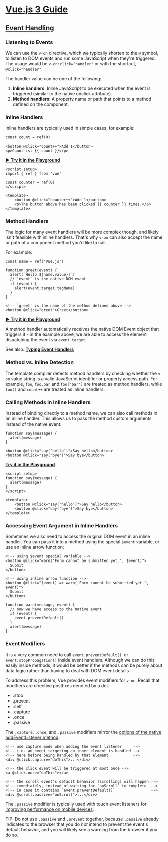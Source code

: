 # [Vue.js 3 Guide](https://vuejs.org/guide/introduction.html)

## [Event Handling](https://vuejs.org/guide/essentials/event-handling.html)

### Listening to Events

We can use the `v-on` directive, which we typically shorten to the `@` symbol, to listen to DOM events and run some JavaScript when they're triggered. The usage would be `v-on:click="handler"` or with the shortcut, `@click="handler"`.

The handler value can be one of the following:

1. **Inline handlers**: Inline JavaScript to be executed when the event is triggered (similar to the native onclick attribute).
1. **Method handlers**: A property name or path that points to a method defined on the component.

### Inline Handlers​

Inline handlers are typically used in simple cases, for example:

`const count = ref(0)`

```
<button @click="count++">Add 1</button>
<p>Count is: {{ count }}</p>
```

[**▶ Try it in the Playground**](https://play.vuejs.org/#eNp9kbFOwzAQhl/l5AVQqwQEU5VWFNQBBkDQ0UuaXFu3jm3Z51IpyrtjO21gQN3s+7+zv9O1bG5MdvDIJqxwlRWGwCF5M+NKNEZbghYsrqGDtdUNXAX0iiuuKq0cQaW9IrQwjcz17Q1XRd6/EvrDhbAxsiSMNypWnkgreKykqPZTzk7doxFns3ldw12R90iPm9lyi3BqKlf6gLAtHawQFaQnsIa2HRy6Dkg06LIij/ZFPnzOxoxcEF6LTbZzWoVZW64AokFjhET7bkiEgTibQEpiVkqpv19TjazH8blebbHa/1PfuWOscfZh0aE9IGdDRqXdIPXx4usNj+E8hI2uvQz0hfATnZY+OvbYk1d10P7DJduXtDGhNku3OBIqdx4qikaySzxnYYvPF0b/1b3PHlIfVx3rfgCVPbtM)

```
<script setup>
import { ref } from 'vue'

const counter = ref(0)
</script>

<template>
	<button @click="counter++">Add 1</button>
	<p>The button above has been clicked {{ counter }} times.</p>
</template>
```

### Method Handlers​

The logic for many event handlers will be more complex though, and likely isn't feasible with inline handlers. That's why `v-on` can also accept the name or path of a component method you'd like to call.

For example:

```
const name = ref('Vue.js')

function greet(event) {
  alert(`Hello ${name.value}!`)
  // `event` is the native DOM event
  if (event) {
    alert(event.target.tagName)
  }
}
```

```
<!-- `greet` is the name of the method defined above -->
<button @click="greet">Greet</button>
```

[**▶ Try it in the Playground**](https://play.vuejs.org/#eNp9Ul1LwzAU/SvXIGyCtA/6JFX8xA9wExWf8rDa3XbZ2qQkN3Uw9t+9SelUkEEhzT3nnpxzk424atuk8yjOROYKq1oCh+TbC6lV0xpLsAGLJWyhtKaBEVNHUktdGO0IdN4gnAfCePThMVm60VFAS68LUkZDZRFpjB1qOoKN1AB5jZbGswesawOHm6CQdHntcXsw416ANIVZbJiBckAL5FNIdQi302eIQGCpEv7IDsKxllBuKwxLNWH9KLuVmr8s7UNyPN4QNm2dE4YdZZ+eiC1fFrUqVudSRO9SXNyHNUt7mKlZuusTx4Icj6JUFWc3mqcY3UhRmKZV7Gjahjk4Kc4Gn1LkHP3rKdbIejwe6sUCi9U/9aVbh5oULxYd2g6l2GF90h6+e5vgmv93YGPmvmb2HvAVnal98NjTrr2es+1fvOj2Mb4Fpat3d7cm1G4IFYzG8Ua+FPw+bvZE/7F7kpwO1yK238di2eE=)

A method handler automatically receives the native DOM Event object that triggers it - in the example above, we are able to access the element dispatching the event via `event.target`.

See also: [**Typing Event Handlers**](https://vuejs.org/guide/typescript/composition-api.html#typing-event-handlers)

### Method vs. Inline Detection​

The template compiler detects method handlers by checking whether the `v-on` value string is a valid JavaScript identifier or property access path. For example, `foo`, `foo.bar` and `foo['bar']` are treated as method handlers, while `foo()` and `count++` are treated as inline handlers.

### Calling Methods in Inline Handlers

Instead of binding directly to a method name, we can also call methods in an inline handler. This allows us to pass the method custom arguments instead of the native event:

```
function say(message) {
  alert(message)
}
```

```
<button @click="say('hello')">Say hello</button>
<button @click="say('bye')">Say bye</button>
```

[**Try it in the Playground**](https://play.vuejs.org/#eNp9UT1vwjAQ/SvRLRQJwdBOKEX9EEM7tFXp6MWYIwQc2/KdKRHKf6+diJQBZfO9j/N7ujM8Ozc9BoQ55KR86Tgj5OAWwmyDUVxak5Gs7yokkgWOs7MwWSY1eu4xYRph8llnj8Y4MFZOS8Y0cb4OzHHPk9KlOjwKSAtHO9TajsYCFitZZ+2UzzrlgGtdY++J7ytHPus/hQkwKWu2ZTHdkzWxXBtbgLKVK2P4T5eakYB5VyhxMib4fW8x9gEnF1ztUB1u4Hs6JUzAl0dCf0QBPcfSF8gdvVx94Cm+e7Kym6CjeoD8RrI6pIyd7CWYTYx9pWvTvlXOei5N8UPLE6OhS6kUNCmbVi8gXvh1oPp/3PvpQ+uLN4XmD/9btkk=)

```
<script setup>
function say(message) {
  alert(message)
}
</script>

<template>
	<button @click="say('hello')">Say hello</button>
	<button @click="say('bye')">Say bye</button>
</template>
```

### Accessing Event Argument in Inline Handlers​

Sometimes we also need to access the original DOM event in an inline handler. You can pass it into a method using the special `$event` variable, or use an inline arrow function:

```
<!-- using $event special variable -->
<button @click="warn('Form cannot be submitted yet.', $event)">
  Submit
</button>

<!-- using inline arrow function -->
<button @click="(event) => warn('Form cannot be submitted yet.', event)">
  Submit
</button>
```

```
function warn(message, event) {
  // now we have access to the native event
  if (event) {
    event.preventDefault()
  }
  alert(message)
}
```

### Event Modifiers

It is a very common need to call `event.preventDefault() `or `event.stopPropagation()` inside event handlers. Although we can do this easily inside methods, it would be better if the methods can be purely about data logic rather than having to deal with DOM event details.

To address this problem, Vue provides event modifiers for `v-on`. Recall that modifiers are directive postfixes denoted by a dot.

-   .stop
-   .prevent
-   .self
-   .capture
-   .once
-   .passive

The `.capture`, `.once`, and `.passive` modifiers mirror the
[options of the native addEventListener method](https://developer.mozilla.org/en-US/docs/Web/API/EventTarget/addEventListener#options):

```
<!-- use capture mode when adding the event listener     -->
<!-- i.e. an event targeting an inner element is handled -->
<!-- here before being handled by that element           -->
<div @click.capture="doThis">...</div>

<!-- the click event will be triggered at most once -->
<a @click.once="doThis"></a>

<!-- the scroll event's default behavior (scrolling) will happen -->
<!-- immediately, instead of waiting for `onScroll` to complete  -->
<!-- in case it contains `event.preventDefault()`                -->
<div @scroll.passive="onScroll">...</div>
```

The `.passive` modifier is typically used with touch event listeners for [improving performance on mobile devices](https://developer.mozilla.org/en-US/docs/Web/API/EventTarget/addEventListener#improving_scroll_performance_using_passive_listeners).

TIP: Do not use `.passive` and `.prevent` together, because `.passive` already indicates to the browser that you do _not_ intend to prevent the event's default behavior, and you will likely see a warning from the browser if you do so.
